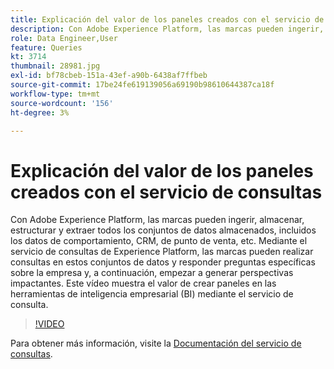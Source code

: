 ```yaml
---
title: Explicación del valor de los paneles creados con el servicio de consultas
description: Con Adobe Experience Platform, las marcas pueden ingerir, almacenar, estructurar y extraer todos los conjuntos de datos almacenados, incluidos los datos de comportamiento, CRM, de punto de venta, etc. Mediante el servicio de consultas de Experience Platform, las marcas pueden realizar consultas en estos conjuntos de datos y responder preguntas específicas sobre la empresa y, a continuación, empezar a generar perspectivas impactantes. Este vídeo muestra el valor de crear paneles en las herramientas de inteligencia empresarial (BI) mediante el servicio de consulta.
role: Data Engineer,User
feature: Queries
kt: 3714
thumbnail: 28981.jpg
exl-id: bf78cbeb-151a-43ef-a90b-6438af7ffbeb
source-git-commit: 17be24fe619139056a69190b98610644387ca18f
workflow-type: tm+mt
source-wordcount: '156'
ht-degree: 3%

---
```


# Explicación del valor de los paneles creados con el servicio de consultas

Con Adobe Experience Platform, las marcas pueden ingerir, almacenar, estructurar y extraer todos los conjuntos de datos almacenados, incluidos los datos de comportamiento, CRM, de punto de venta, etc. Mediante el servicio de consultas de Experience Platform, las marcas pueden realizar consultas en estos conjuntos de datos y responder preguntas específicas sobre la empresa y, a continuación, empezar a generar perspectivas impactantes. Este vídeo muestra el valor de crear paneles en las herramientas de inteligencia empresarial (BI) mediante el servicio de consulta.

>[!VIDEO](https://video.tv.adobe.com/v/28981?quality=12&learn=on)

Para obtener más información, visite la [Documentación del servicio de consultas](https://experienceleague.adobe.com/docs/experience-platform/query/home.html?lang=es).

